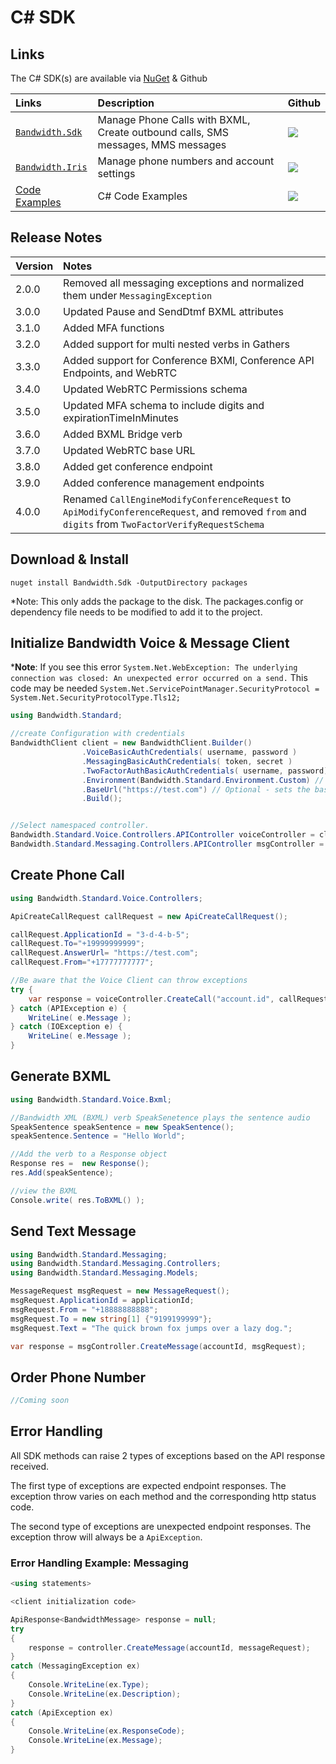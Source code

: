 # C# SDK

## Links

The C# SDK(s) are available via [NuGet](https://www.nuget.org/) & Github

| Links                                                                     | Description                                                                     | Github                                                                                                 |
|:--------------------------------------------------------------------------|:--------------------------------------------------------------------------------|:-------------------------------------------------------------------------------------------------------|
| [`Bandwidth.Sdk`](https://www.nuget.org/packages/Bandwidth.Sdk/)          | Manage Phone Calls with BXML, Create outbound calls, SMS messages, MMS messages | [<img src="https://github.com/favicon.ico">](https://github.com/Bandwidth/csharp-sdk)                  |
| [`Bandwidth.Iris`](https://www.nuget.org/packages/Bandwidth.Iris/)        | Manage phone numbers and account settings                                       | [<img src="https://github.com/favicon.ico">](https://github.com/Bandwidth/csharp-bandwidth-iris)       |
| [Code Examples](https://github.com/Bandwidth/examples/tree/master/csharp) | C# Code Examples                                                                | [<img src="https://github.com/favicon.ico">](https://github.com/Bandwidth/examples/tree/master/csharp) |

## Release Notes

| Version | Notes                                                                           |
|:--------|:--------------------------------------------------------------------------------|
| 2.0.0   | Removed all messaging exceptions and normalized them under `MessagingException` |
| 3.0.0   | Updated Pause and SendDtmf BXML attributes                                      |
| 3.1.0   | Added MFA functions                                                             |
| 3.2.0   | Added support for multi nested verbs in Gathers                                 |
| 3.3.0   | Added support for Conference BXMl, Conference API Endpoints, and WebRTC         |
| 3.4.0   | Updated WebRTC Permissions schema                                               |
| 3.5.0   | Updated MFA schema to include digits and expirationTimeInMinutes                |
| 3.6.0   | Added BXML Bridge verb                                                          |
| 3.7.0   | Updated WebRTC base URL                                                         |
| 3.8.0 | Added get conference endpoint |
| 3.9.0 | Added conference management endpoints |
| 4.0.0 | Renamed `CallEngineModifyConferenceRequest` to `ApiModifyConferenceRequest`, and removed `from` and `digits` from `TwoFactorVerifyRequestSchema` |

## Download & Install

```
nuget install Bandwidth.Sdk -OutputDirectory packages
```

*Note:  This only adds the package to the disk.  The packages.config or dependency file needs to be modified to add it to the project.


## Initialize Bandwidth Voice & Message Client

*__Note__:  If you see this error `System.Net.WebException: The underlying connection was closed: An unexpected error occurred on a send.`  This code may be needed `System.Net.ServicePointManager.SecurityProtocol = System.Net.SecurityProtocolType.Tls12;`

```csharp
using Bandwidth.Standard;

//create Configuration with credentials
BandwidthClient client = new BandwidthClient.Builder()
                .VoiceBasicAuthCredentials( username, password )
                .MessagingBasicAuthCredentials( token, secret )
                .TwoFactorAuthBasicAuthCredentials( username, password)
                .Environment(Bandwidth.Standard.Environment.Custom) // Optional - sets the base URL to Custom
                .BaseUrl("https://test.com") // Optional - sets the base URL
                .Build();


//Select namespaced controller.
Bandwidth.Standard.Voice.Controllers.APIController voiceController = client.Voice.APIController;
Bandwidth.Standard.Messaging.Controllers.APIController msgController = client.Messaging.APIController;


```

## Create Phone Call

```csharp
using Bandwidth.Standard.Voice.Controllers;

ApiCreateCallRequest callRequest = new ApiCreateCallRequest();

callRequest.ApplicationId = "3-d-4-b-5";
callRequest.To="+19999999999";
callRequest.AnswerUrl= "https://test.com";
callRequest.From="+17777777777";

//Be aware that the Voice Client can throw exceptions
try {
    var response = voiceController.CreateCall("account.id", callRequest);
} catch (APIException e) {
    WriteLine( e.Message );
} catch (IOException e) {
    WriteLine( e.Message );
}


```

## Generate BXML

```csharp
using Bandwidth.Standard.Voice.Bxml;

//Bandwidth XML (BXML) verb SpeakSenetence plays the sentence audio
SpeakSentence speakSentence = new SpeakSentence();
speakSentence.Sentence = "Hello World";

//Add the verb to a Response object
Response res =  new Response();
res.Add(speakSentence);

//view the BXML
Console.write( res.ToBXML() );

```

## Send Text Message

```csharp
using Bandwidth.Standard.Messaging;
using Bandwidth.Standard.Messaging.Controllers;
using Bandwidth.Standard.Messaging.Models;

MessageRequest msgRequest = new MessageRequest();
msgRequest.ApplicationId = applicationId;
msgRequest.From = "+18888888888";
msgRequest.To = new string[1] {"9199199999"};
msgRequest.Text = "The quick brown fox jumps over a lazy dog.";

var response = msgController.CreateMessage(accountId, msgRequest);
```

## Order Phone Number

```csharp
//Coming soon
```

## Error Handling

All SDK methods can raise 2 types of exceptions based on the API response received.

The first type of exceptions are expected endpoint responses. The exception throw varies on each method and the corresponding http status code.

The second type of exceptions are unexpected endpoint responses. The exception throw will always be a `ApiException`.

### Error Handling Example: Messaging

```csharp
<using statements>

<client initialization code>

ApiResponse<BandwidthMessage> response = null;
try
{
    response = controller.CreateMessage(accountId, messageRequest);
}
catch (MessagingException ex)
{
    Console.WriteLine(ex.Type);
    Console.WriteLine(ex.Description);
}
catch (ApiException ex)
{
    Console.WriteLine(ex.ResponseCode);
    Console.WriteLine(ex.Message);
}
```

